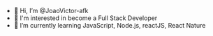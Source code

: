 - 👋 Hi, I’m @JoaoVictor-afk
- 👀 I'm interested in become a Full Stack Developer
- 🌱 I’m currently learning JavaScript, Node.js, reactJS, React Nature 

<!---
JoaoVictor-afk/JoaoVictor-afk is a ✨ special ✨ repository because its `README.md` (this file) appears on your GitHub profile.
You can click the Preview link to take a look at your changes.
--->
